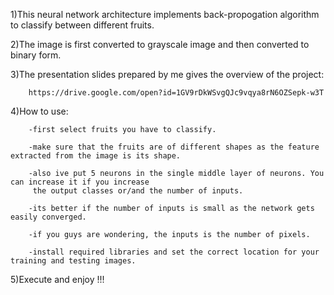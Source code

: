 1)This neural network architecture implements back-propogation algorithm to classify between different fruits.

2)The image is first converted to grayscale image and then converted to binary form.

3)The presentation slides prepared by me gives the overview of the project:
        
        https://drive.google.com/open?id=1GV9rDkWSvgQJc9vqya8rN6OZSepk-w3T
 
 4)How to use:
        
        -first select fruits you have to classify.
        
        -make sure that the fruits are of different shapes as the feature extracted from the image is its shape.
        
        -also ive put 5 neurons in the single middle layer of neurons. You can increase it if you increase 
         the output classes or/and the number of inputs.
        
        -its better if the number of inputs is small as the network gets easily converged.
        
        -if you guys are wondering, the inputs is the number of pixels.
        
        -install required libraries and set the correct location for your training and testing images.
        
5)Execute and enjoy !!!
